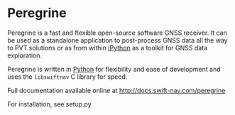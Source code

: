Peregrine
=========

Peregrine is a fast and flexible open-source software GNSS receiver. It can be
used as a standalone application to post-process GNSS data all the way to PVT
solutions or as from within [IPython](http://ipython.org/) as a toolkit for
GNSS data exploration.

Peregrine is written in [Python](http://www.python.org/) for flexibility and
ease of development and uses the `libswiftnav` C library for speed.

Full documentation available online at http://docs.swift-nav.com/peregrine

For installation, see setup.py

